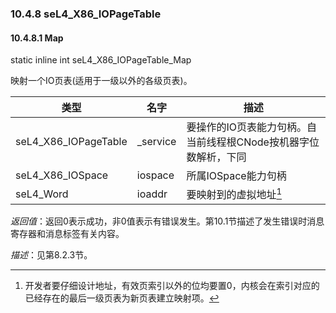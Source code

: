 ### 10.4.8  seL4_X86_IOPageTable

#### 10.4.8.1  Map

static inline int seL4_X86_IOPageTable_Map

映射一个IO页表(适用于一级以外的各级页表)。

类型 | 名字 | 描述
--- | --- | ---
seL4_X86_IOPageTable | _service | 要操作的IO页表能力句柄。自当前线程根CNode按机器字位数解析，下同
seL4_X86_IOSpace | iospace | 所属IOSpace能力句柄
seL4_Word | ioaddr | 要映射到的虚拟地址[^1]

*返回值*：返回0表示成功，非0值表示有错误发生。第10.1节描述了发生错误时消息寄存器和消息标签有关内容。

*描述*：见第8.2.3节。

[^1]: 开发者要仔细设计地址，有效页索引以外的位均要置0，内核会在索引对应的已经存在的最后一级页表为新页表建立映射项。

